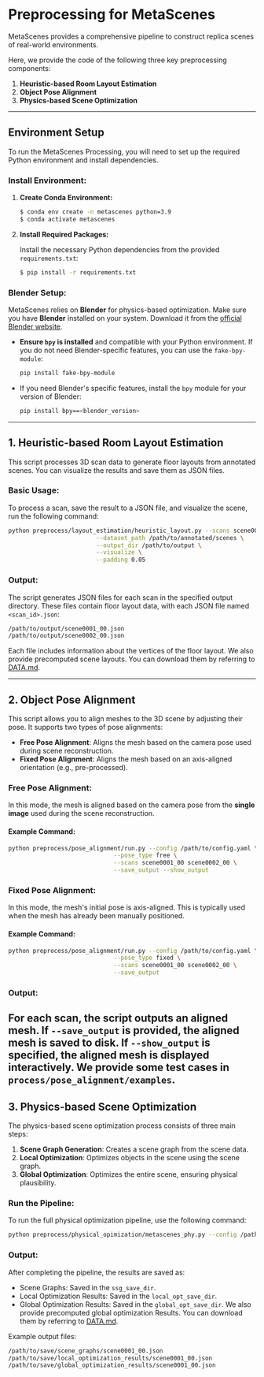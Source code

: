 # **Preprocessing for MetaScenes**

MetaScenes provides a comprehensive pipeline to construct replica scenes of real-world environments.

Here, we provide the code of the following three key preprocessing components:

1. **Heuristic-based Room Layout Estimation**
2. **Object Pose Alignment**
3. **Physics-based Scene Optimization**

---

## **Environment Setup**

To run the MetaScenes Processing, you will need to set up the required Python environment and install dependencies.

### **Install Environment:**

1. **Create Conda Environment:**

   ```bash
   $ conda env create -n metascenes python=3.9
   $ conda activate metascenes
   ```

2. **Install Required Packages:**

   Install the necessary Python dependencies from the provided `requirements.txt`:

   ```bash
   $ pip install -r requirements.txt
   ```

### **Blender Setup:**

MetaScenes relies on **Blender** for physics-based optimization. Make sure you have **Blender** installed on your system. Download it from the [official Blender website](https://www.blender.org/download/).

- **Ensure `bpy` is installed** and compatible with your Python environment. If you do not need Blender-specific features, you can use the `fake-bpy-module`:

   ```bash
   pip install fake-bpy-module
   ```

- If you need Blender's specific features, install the `bpy` module for your version of Blender:

   ```bash
   pip install bpy==<blender_version>
   ```

---

## **1. Heuristic-based Room Layout Estimation**

This script processes 3D scan data to generate floor layouts from annotated scenes. You can visualize the results and save them as JSON files.

### **Basic Usage:**

To process a scan, save the result to a JSON file, and visualize the scene, run the following command:

```bash
python preprocess/layout_estimation/heuristic_layout.py --scans scene0001_00 \
                         --dataset_path /path/to/annotated/scenes \
                         --output_dir /path/to/output \
                         --visualize \
                         --padding 0.05
```


### **Output:**


The script generates JSON files for each scan in the specified output directory. These files contain floor layout data, with each JSON file named `<scan_id>.json`:

```bash
/path/to/output/scene0001_00.json
/path/to/output/scene0002_00.json
```

Each file includes information about the vertices of the floor layout. We also provide precomputed scene layouts. You can download them by referring to [DATA.md](https://github.com/yuhuangyue/MetaScenes/blob/main/dataset/DATA.md).

---

## **2. Object Pose Alignment**

This script allows you to align meshes to the 3D scene by adjusting their pose. It supports two types of pose alignments:

- **Free Pose Alignment**: Aligns the mesh based on the camera pose used during scene reconstruction.
- **Fixed Pose Alignment**: Aligns the mesh based on an axis-aligned orientation (e.g., pre-processed).

### **Free Pose Alignment:**

In this mode, the mesh is aligned based on the camera pose from the **single image** used during the scene reconstruction.


#### **Example Command:**

```bash
python preprocess/pose_alignment/run.py --config /path/to/config.yaml \
                              --pose_type free \
                              --scans scene0001_00 scene0002_00 \
                              --save_output --show_output
```

### **Fixed Pose Alignment:**

In this mode, the mesh's initial pose is axis-aligned. This is typically used when the mesh has already been manually positioned.


#### **Example Command:**

```bash
python preprocess/pose_alignment/run.py --config /path/to/config.yaml \
                              --pose_type fixed \
                              --scans scene0001_00 scene0002_00 \
                              --save_output
```

### **Output:**

For each scan, the script outputs an aligned mesh. If `--save_output` is provided, the aligned mesh is saved to disk. If `--show_output` is specified, the aligned mesh is displayed interactively.
We provide some test cases in ```process/pose_alignment/examples```.
---

## **3. Physics-based Scene Optimization**

The physics-based scene optimization process consists of three main steps:

1. **Scene Graph Generation**: Creates a scene graph from the scene data.
2. **Local Optimization**: Optimizes objects in the scene using the scene graph.
3. **Global Optimization**: Optimizes the entire scene, ensuring physical plausibility.

### **Run the Pipeline:**

To run the full physical optimization pipeline, use the following command:

```bash
python preprocess/physical_opimization/metascenes_phy.py --config /path/to/config.yaml --blender_exec /usr/local/bin/blender
```


### **Output:**

After completing the pipeline, the results are saved as:

- Scene Graphs: Saved in the `ssg_save_dir`.
- Local Optimization Results: Saved in the `local_opt_save_dir`.
- Global Optimization Results: Saved in the `global_opt_save_dir`. We also provide precomputed global optimization Results. You can download them by referring to [DATA.md](https://github.com/yuhuangyue/MetaScenes/blob/main/dataset/DATA.md).

Example output files:

```bash
/path/to/save/scene_graphs/scene0001_00.json
/path/to/save/local_optimization_results/scene0001_00.json
/path/to/save/global_optimization_results/scene0001_00.json
```
